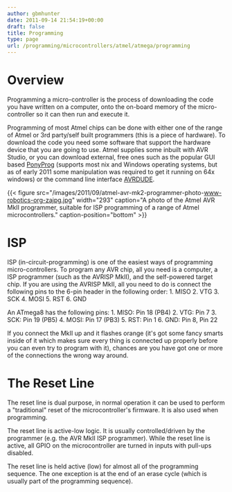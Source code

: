 ```yaml
---
author: gbmhunter
date: 2011-09-14 21:54:19+00:00
draft: false
title: Programming
type: page
url: /programming/microcontrollers/atmel/atmega/programming
---
```


# Overview

Programming a micro-controller is the process of downloading the code you have written on a computer, onto the on-board memory of the micro-controller so it can then run and execute it.

Programming of most Atmel chips can be done with either one of the range of Atmel or 3rd party/self built programmers (this is a piece of hardware). To download the code you need some software that support the hardware device that you are going to use. Atmel supplies some inbuilt with AVR Studio, or you can download external, free ones such as the popular GUI based [PonyProg](http://www.lancos.com/prog.html) (supports most nix and Windows operating systems, but as of early 2011 some manipulation was required to get it running on 64x windows) or the command line interface [AVRDUDE](http://blog.mbedded.ninja/programming/microcontrollers/atmel/avrdude).

{{< figure src="/images/2011/09/atmel-avr-mk2-programmer-photo-www-robotics-org-zajpg.jpg" width="293" caption="A photo of the Atmel AVR MkII programmer, suitable for ISP programming of a range of Atmel microcontrollers." caption-position="bottom" >}}

# ISP

ISP (in-circuit-programming) is one of the easiest ways of programming micro-controllers. To program any AVR chip, all you need is a computer, a ISP programmer (such as the AVRISP MkII), and the self-powered target chip. If you are using the AVRISP MkII, all you need to do is connect the following pins to the 6-pin header in the following order:  1. MISO  2. VTG  3. SCK  4. MOSI  5. RST  6. GND

An ATmega8 has the following pins:  1. MISO: Pin 18 (PB4)  2. VTG: Pin 7  3. SCK: Pin 19 (PB5)  4. MOSI: Pin 17 (PB3)  5. RST: Pin 1  6. GND: Pin 8, Pin 22

If you connect the MkII up and it flashes orange (it's got some fancy smarts inside of it which makes sure every thing is connected up properly before you can even try to program with it), chances are you have got one or more of the connections the wrong way around.

# The Reset Line

The reset line is dual purpose, in normal operation it can be used to perform a "traditional" reset of the microcontroller's firmware. It is also used when programming.

The reset line is active-low logic. It is usually controlled/driven by the programmer (e.g. the AVR MkII ISP programmer). While the reset line is active, all GPIO on the microcontroller are turned in inputs with pull-ups disabled.

The reset line is held active (low) for almost all of the programming sequence. The one exception is at the end of an erase cycle (which is usually part of the programming sequence).
